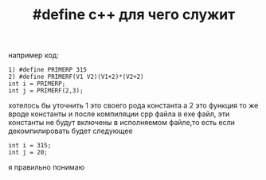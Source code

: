 ﻿---
title: "#define с++ для чего служит"
se.owner.user_id: 316270
se.owner.display_name: "NIkolai"
se.owner.link: "https://ru.stackoverflow.com/users/316270/nikolai"
se.link: "https://ru.stackoverflow.com/questions/914156/define-%d1%81-%d0%b4%d0%bb%d1%8f-%d1%87%d0%b5%d0%b3%d0%be-%d1%81%d0%bb%d1%83%d0%b6%d0%b8%d1%82"
se.question_id: 914156
se.post_type: question
se.score: 1
---
<p>например код:</p>

<pre><code>1) #define PRIMERP 315
2) #define PRIMERF(V1 V2)(V1+2)*(V2+2)
int i = PRIMERP;
int j = PRIMERF(2,3);
</code></pre>

<p>хотелось бы уточнить 1 это своего рода константа а 2 это функция то же вроде константы и после компиляции cpp файла в exe файл, эти константы не будут включены в исполняемом файле,то есть если декомпилировать будет следующее</p>

<pre><code>int i = 315;
int j = 20;
</code></pre>

<p>я правильно понимаю</p>
